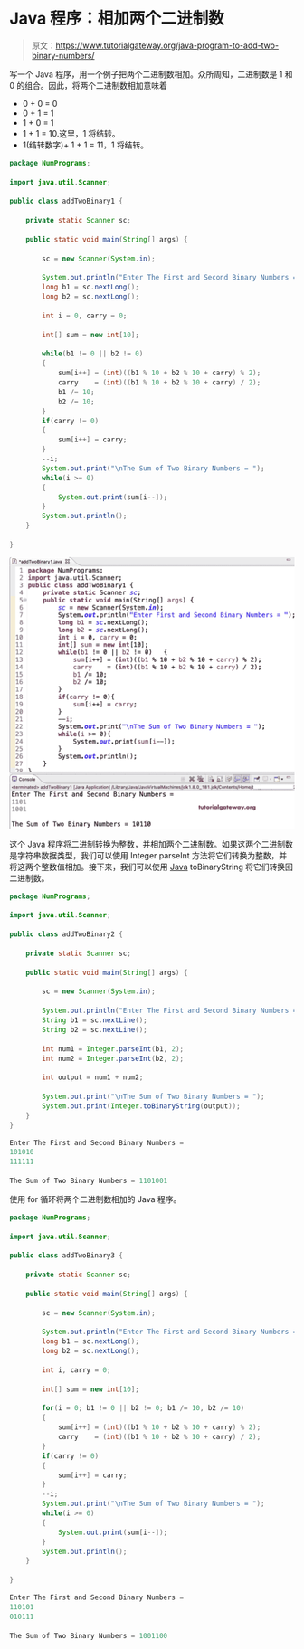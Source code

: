 # Java 程序：相加两个二进制数

> 原文：<https://www.tutorialgateway.org/java-program-to-add-two-binary-numbers/>

写一个 Java 程序，用一个例子把两个二进制数相加。众所周知，二进制数是 1 和 0 的组合。因此，将两个二进制数相加意味着

*   0 + 0 = 0
*   0 + 1 = 1
*   1 + 0 = 1
*   1 + 1 = 10.这里，1 将结转。
*   1(结转数字)+ 1 + 1 = 11，1 将结转。

```java
package NumPrograms;

import java.util.Scanner;

public class addTwoBinary1 {

	private static Scanner sc;

	public static void main(String[] args) {

		sc = new Scanner(System.in);

		System.out.println("Enter The First and Second Binary Numbers = ");	
		long b1 = sc.nextLong();
		long b2 = sc.nextLong();

		int i = 0, carry = 0;

		int[] sum = new int[10];

		while(b1 != 0 || b2 != 0)
		{
			sum[i++] = (int)((b1 % 10 + b2 % 10 + carry) % 2);
			carry    = (int)((b1 % 10 + b2 % 10 + carry) / 2);
			b1 /= 10;
			b2 /= 10;
		}
		if(carry != 0)
		{
			sum[i++] = carry;
		}
		--i;
		System.out.print("\nThe Sum of Two Binary Numbers = ");
		while(i >= 0)
		{
			System.out.print(sum[i--]);
		}
		System.out.println();
	}

}
```

![Java Program to Add Two Binary Numbers](img/ac8b6aa1368a9ec94475367ace334b56.png)

这个 Java 程序将二进制转换为整数，并相加两个二进制数。如果这两个二进制数是字符串数据类型，我们可以使用 Integer parseInt 方法将它们转换为整数，并将这两个整数值相加。接下来，我们可以使用 [Java](https://www.tutorialgateway.org/learn-java-programs/) toBinaryString 将它们转换回二进制数。

```java
package NumPrograms;

import java.util.Scanner;

public class addTwoBinary2 {

	private static Scanner sc;

	public static void main(String[] args) {

		sc = new Scanner(System.in);

		System.out.println("Enter The First and Second Binary Numbers = ");	
		String b1 = sc.nextLine();
		String b2 = sc.nextLine();

		int num1 = Integer.parseInt(b1, 2);
		int num2 = Integer.parseInt(b2, 2);

		int output = num1 + num2;

		System.out.print("\nThe Sum of Two Binary Numbers = ");
		System.out.print(Integer.toBinaryString(output));
	}
}
```

```java
Enter The First and Second Binary Numbers = 
101010
111111

The Sum of Two Binary Numbers = 1101001
```

使用 for 循环将两个二进制数相加的 Java 程序。

```java
package NumPrograms;

import java.util.Scanner;

public class addTwoBinary3 {

	private static Scanner sc;

	public static void main(String[] args) {

		sc = new Scanner(System.in);

		System.out.println("Enter The First and Second Binary Numbers = ");	
		long b1 = sc.nextLong();
		long b2 = sc.nextLong();

		int i, carry = 0;

		int[] sum = new int[10];

		for(i = 0; b1 != 0 || b2 != 0; b1 /= 10, b2 /= 10)
		{
			sum[i++] = (int)((b1 % 10 + b2 % 10 + carry) % 2);
			carry    = (int)((b1 % 10 + b2 % 10 + carry) / 2);		
		}
		if(carry != 0)
		{
			sum[i++] = carry;
		}
		--i;
		System.out.print("\nThe Sum of Two Binary Numbers = ");
		while(i >= 0)
		{
			System.out.print(sum[i--]);
		}
		System.out.println();
	}

}
```

```java
Enter The First and Second Binary Numbers = 
110101
010111

The Sum of Two Binary Numbers = 1001100
```